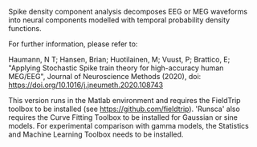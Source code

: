 Spike density component analysis decomposes EEG or MEG waveforms into neural components 
modelled with temporal probability density functions.

For further information, please refer to: 

Haumann, N T; Hansen, Brian; Huotilainen, M; Vuust, P; Brattico, E;
"Applying Stochastic Spike train theory for high-accuracy human MEG/EEG",
Journal of Neuroscience Methods (2020), doi: https://doi.org/10.1016/j.jneumeth.2020.108743 

This version runs in the Matlab environment and requires the FieldTrip toolbox to be installed (see https://github.com/fieldtrip). 
'Runsca' also requires the Curve Fitting Toolbox to be installed for Gaussian or sine models. 
For experimental comparison with gamma models, the Statistics and Machine Learning Toolbox needs to be installed. 
